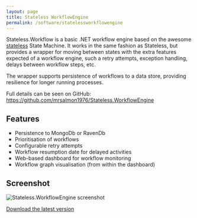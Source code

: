 ```yaml
---
layout: page
title: Stateless WorkflowEngine
permalink: /software/statelessworkflowengine
---
```


Stateless.Workflow is a basic .NET workflow engine based on the awesome <a href="https://github.com/nblumhardt/stateless">stateless</a> State Machine. It works in the same 
fashion as Stateless, but provides a wrapper for moving between states with the extra features expected of a workflow engine, such a retry attempts, exception handling, delays between workflow steps, etc.  

The wrapper supports persistence of workflows to a data store, providing resilience for 
longer running processes. 

Full details can be seen on GitHub: <a href="https://github.com/mrsalmon1976/Stateless.WorkflowEngine">https://github.com/mrsalmon1976/Stateless.WorkflowEngine</a>

## Features

<ul type="square">
	<li> Persistence to MongoDb or RavenDb</li>
	<li> Prioritisation of workflows</li>
	<li> Configurable retry attempts</li>
	<li> Workflow resumption date for delayed activities</li>
	<li> Web-based dashboard for workflow monitoring</li>
	<li> Workflow graph visualisation (from within the dashboard)</li> 
</ul>

## Screenshot

<img src="{{ 'assets/img/software/screen_statelessworkflowengine.png' | relative_url }}" alt="Stateless.WorkflowEngine screenshot" />

<a href="https://github.com/mrsalmon1976/Stateless.WorkflowEngine/releases" class="main">Download the latest version</a>
